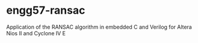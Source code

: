 # engg57-ransac
Application of the RANSAC algorithm in embedded C and Verilog for Altera Nios II and Cyclone IV E
